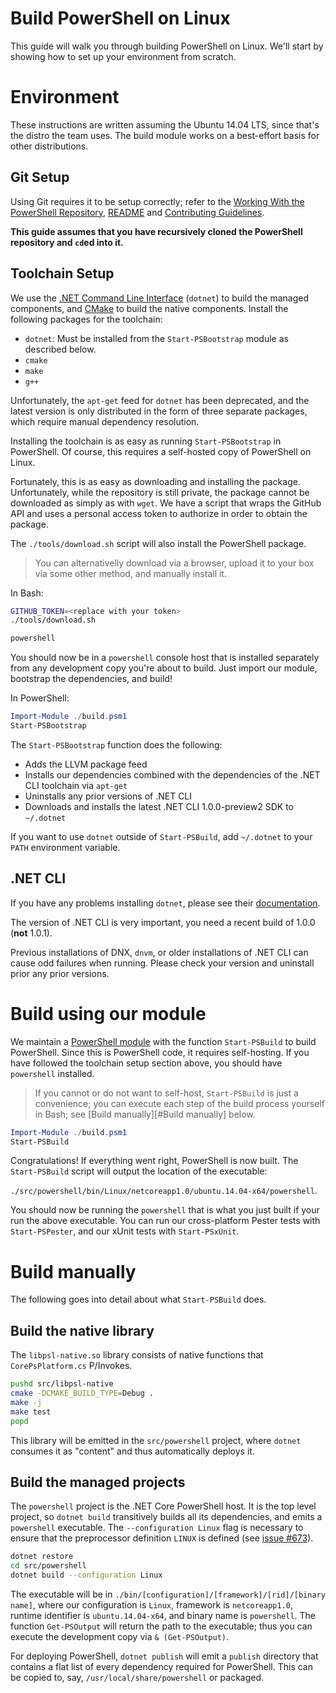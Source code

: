 Build PowerShell on Linux
=========================

This guide will walk you through building PowerShell on Linux. We'll
start by showing how to set up your environment from scratch.

Environment
===========

These instructions are written assuming the Ubuntu 14.04 LTS, since that's the
distro the team uses. The build module works on a best-effort basis for other
distributions.

Git Setup
---------

Using Git requires it to be setup correctly; refer to the
[Working With the PowerShell Repository](../git/powershell-repository-101.md),
[README](../../README.md) and
[Contributing Guidelines](../../.github/CONTRIBUTING.md).

**This guide assumes that you have recursively cloned the PowerShell
repository and `cd`ed into it.**

Toolchain Setup
---------------

We use the [.NET Command Line Interface][dotnet-cli] (`dotnet`) to
build the managed components, and [CMake][] to build the native
components. Install the following packages for the toolchain:

- `dotnet`: Must be installed from the `Start-PSBootstrap` module as described below.
- `cmake`
- `make`
- `g++`

Unfortunately, the `apt-get` feed for `dotnet` has been deprecated,
and the latest version is only distributed in the form of three
separate packages, which require manual dependency resolution.

Installing the toolchain is as easy as running `Start-PSBootstrap` in
PowerShell. Of course, this requires a self-hosted copy of PowerShell
on Linux.

Fortunately, this is as easy as downloading and installing the
package. Unfortunately, while the repository is still private, the
package cannot be downloaded as simply as with `wget`. We have a
script that wraps the GitHub API and uses a personal access token to
authorize in order to obtain the package.

The `./tools/download.sh` script will also install the PowerShell package.

> You can alternativelly download via a browser, upload it to your
> box via some other method, and manually install it.

In Bash:

```sh
GITHUB_TOKEN=<replace with your token>
./tools/download.sh

powershell
```

You should now be in a `powershell` console host that is installed
separately from any development copy you're about to build. Just
import our module, bootstrap the dependencies, and build!

In PowerShell:

```powershell
Import-Module ./build.psm1
Start-PSBootstrap
```

The `Start-PSBootstrap` function does the following:

- Adds the LLVM package feed
- Installs our dependencies combined with the dependencies of the .NET
  CLI toolchain via `apt-get`
- Uninstalls any prior versions of .NET CLI
- Downloads and installs the latest .NET CLI 1.0.0-preview2 SDK to `~/.dotnet`

If you want to use `dotnet` outside of `Start-PSBuild`, add `~/.dotnet` to your
`PATH` environment variable.

[dotnet-cli]: https://github.com/dotnet/cli#new-to-net-cli
[CMake]: https://cmake.org/cmake/help/v2.8.12/cmake.html

.NET CLI
--------

If you have any problems installing `dotnet`, please see their
[documentation][cli-docs].

The version of .NET CLI is very important, you need a recent build of
1.0.0 (**not** 1.0.1).

Previous installations of DNX, `dnvm`, or older installations of .NET
CLI can cause odd failures when running. Please check your version and
uninstall prior any prior versions.

[cli-docs]: https://dotnet.github.io/getting-started/

Build using our module
======================

We maintain a [PowerShell module](../../build.psm1) with
the function `Start-PSBuild` to build PowerShell. Since this is
PowerShell code, it requires self-hosting. If you have followed the
toolchain setup section above, you should have `powershell` installed.

> If you cannot or do not want to self-host, `Start-PSBuild` is just a
> convenience; you can execute each step of the build process yourself
> in Bash; see [Build manually][#Build manually] below.

```powershell
Import-Module ./build.psm1
Start-PSBuild
```
Congratulations! If everything went right, PowerShell is now built.
The `Start-PSBuild` script will output the location of the executable:

`./src/powershell/bin/Linux/netcoreapp1.0/ubuntu.14.04-x64/powershell`.

You should now be running the `powershell` that is what you just built if your run the above executable.
You can run our cross-platform Pester tests with `Start-PSPester`, and
our xUnit tests with `Start-PSxUnit`.

Build manually
==============

The following goes into detail about what `Start-PSBuild` does.

Build the native library
------------------------

The `libpsl-native.so` library consists of native functions that
`CorePsPlatform.cs` P/Invokes.

```sh
pushd src/libpsl-native
cmake -DCMAKE_BUILD_TYPE=Debug .
make -j
make test
popd
```

This library will be emitted in the `src/powershell` project, where `dotnet`
consumes it as "content" and thus automatically deploys it.

Build the managed projects
--------------------------

The `powershell` project is the .NET Core PowerShell host. It is the top level
project, so `dotnet build` transitively builds all its dependencies, and emits a
`powershell` executable. The `--configuration Linux` flag is necessary to ensure
that the preprocessor definition `LINUX` is defined (see [issue #673][]).

```sh
dotnet restore
cd src/powershell
dotnet build --configuration Linux
```

The executable will be in
`./bin/[configuration]/[framework]/[rid]/[binary name]`, where our
configuration is `Linux`, framework is `netcoreapp1.0`, runtime
identifier is `ubuntu.14.04-x64`, and binary name is `powershell`. The
function `Get-PSOutput` will return the path to the executable; thus
you can execute the development copy via `& (Get-PSOutput)`.

For deploying PowerShell, `dotnet publish` will emit a `publish`
directory that contains a flat list of every dependency required for
PowerShell. This can be copied to, say, `/usr/local/share/powershell`
or packaged.

[issue #673]: https://github.com/PowerShell/PowerShell/issues/673
